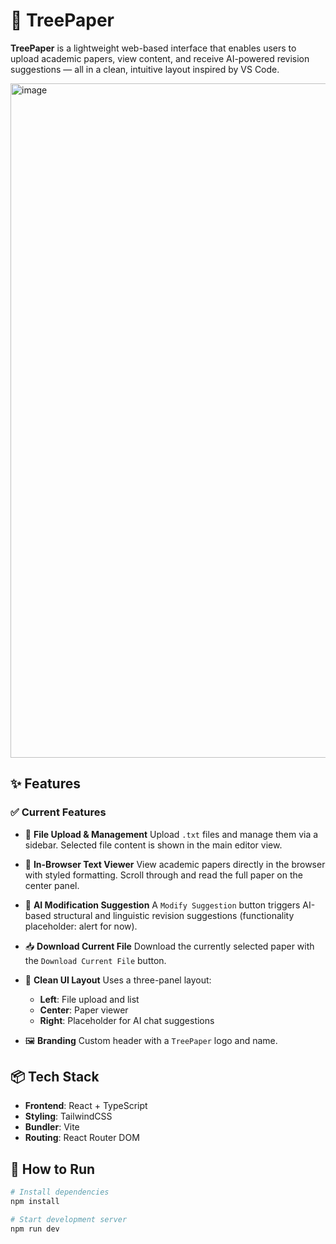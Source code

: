 # 🌳 TreePaper

**TreePaper** is a lightweight web-based interface that enables users to upload academic papers, view content, and receive AI-powered revision suggestions — all in a clean, intuitive layout inspired by VS Code.

<img width="1919" height="1079" alt="image" src="https://github.com/user-attachments/assets/8ae6c875-8713-4845-a704-505ee2f6cdf4" />

## ✨ Features

### ✅ Current Features

* 📁 **File Upload & Management**
  Upload `.txt` files and manage them via a sidebar. Selected file content is shown in the main editor view.

* 📄 **In-Browser Text Viewer**
  View academic papers directly in the browser with styled formatting. Scroll through and read the full paper on the center panel.

* 🤖 **AI Modification Suggestion**
  A `Modify Suggestion` button triggers AI-based structural and linguistic revision suggestions (functionality placeholder: alert for now).

* 📥 **Download Current File**
  Download the currently selected paper with the `Download Current File` button.

* 🧠 **Clean UI Layout**
  Uses a three-panel layout:

  * **Left**: File upload and list
  * **Center**: Paper viewer
  * **Right**: Placeholder for AI chat suggestions

* 🖼️ **Branding**
  Custom header with a `TreePaper` logo and name.

## 📦 Tech Stack

* **Frontend**: React + TypeScript
* **Styling**: TailwindCSS
* **Bundler**: Vite
* **Routing**: React Router DOM

## 🚀 How to Run

```bash
# Install dependencies
npm install

# Start development server
npm run dev
```
